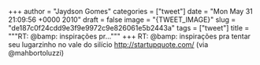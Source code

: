 
+++
author = "Jaydson Gomes"
categories = ["tweet"]
date = "Mon May 31 21:09:56 +0000 2010"
draft = false
image = "{TWEET_IMAGE}"
slug = "de187c0f24cdd9e3f9e9972c9e826061e5b2443a"
tags = ["tweet"]
title = """RT: @bamp: inspirações pr..."""
+++
RT: @bamp: inspirações pra tentar seu lugarzinho no vale do silício http://startupquote.com/ (via @mahbortoluzzi)
